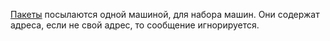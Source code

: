 [Пакеты](../термины/пакет) посылаются одной машиной, для набора машин. Они содержат адреса, если не свой адрес, то сообщение игнорируется.